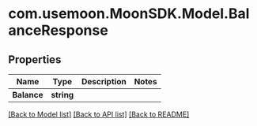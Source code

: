 # com.usemoon.MoonSDK.Model.BalanceResponse

## Properties

| Name        | Type       | Description | Notes |
| ----------- | ---------- | ----------- | ----- |
| **Balance** | **string** |             |       |

[\[Back to Model list\]](./#documentation-for-models) [\[Back to API list\]](./#documentation-for-api-endpoints) [\[Back to README\]](./)
